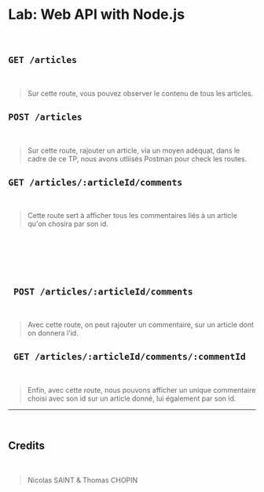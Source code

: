 # Lab: Web API with Node.js
​
## `GET /articles`
​
> Sur cette route, vous pouvez observer le contenu de tous les articles.


## `POST /articles`
​
> Sur cette route, rajouter un article, via un moyen adéquat, dans le cadre de ce TP, nous avons utliisés Postman pour check les routes.
​
​
## `GET /articles/:articleId/comments`
​
>  Cette route sert à afficher tous les commentaires liés à un article qu'on chosira par son id.
 
​
---
​
## ` POST /articles/:articleId/comments`

​
> Avec cette route, on peut rajouter un commentaire, sur un article dont on donnera l'id.

## ` GET /articles/:articleId/comments/:commentId`

​
> Enfin, avec cette route, nous pouvons afficher un unique commentaire choisi avec son id sur un article donné, lui également par son id.
​
---
​
## Credits
​
> Nicolas SAINT & Thomas CHOPIN